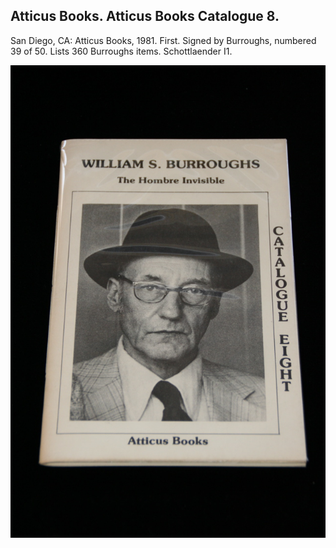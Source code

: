 ## Atticus Books. Atticus Books Catalogue 8.

San Diego, CA: Atticus Books, 1981. First. Signed by Burroughs, numbered 39 of 50. Lists 360 Burroughs items. Schottlaender I1.

![Atticus Books Catalogue 8](../assets/images/atticus-books-catalogue-8-1.jpg)
